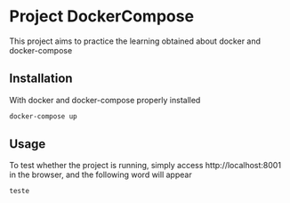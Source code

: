 # Project DockerCompose 

This project aims to practice the learning obtained about docker and docker-compose

## Installation

With docker and docker-compose properly installed

```bash
docker-compose up
```

## Usage

To test whether the project is running, simply access http://localhost:8001 in the browser, and the following word will appear

```bash
teste
```
